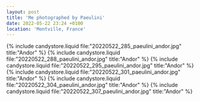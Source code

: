 ```yaml
---
layout: post
title: 'Me photographed by Paeulini'
date: 2022-05-22 23:24 +0100
location: 'Montville, France'
---
```


{% include candystore.liquid file:"20220522_285_paeulini_andor.jpg" title:"Andor" %}
{% include candystore.liquid file:"20220522_288_paeulini_andor.jpg" title:"Andor" %}
{% include candystore.liquid file:"20220522_295_paeulini_andor.jpg" title:"Andor" %}
{% include candystore.liquid file:"20220522_301_paeulini_andor.jpg" title:"Andor" %}
{% include candystore.liquid file:"20220522_304_paeulini_andor.jpg" title:"Andor" %}
{% include candystore.liquid file:"20220522_307_paeulini_andor.jpg" title:"Andor" %}